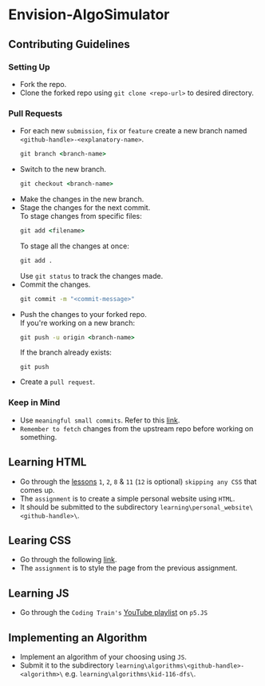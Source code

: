 # Envision-AlgoSimulator

## Contributing Guidelines
### Setting Up
- Fork the repo.
- Clone the forked repo using `git clone <repo-url>` to desired directory.
### Pull Requests
- For each new `submission`, `fix` or `feature` create a new branch named `<github-handle>-<explanatory-name>`.
    ```cmd
    git branch <branch-name>
    ```
- Switch to the new branch.
    ```cmd
    git checkout <branch-name>
    ```
- Make the changes in the new branch.
- Stage the changes for the next commit.<br>
    To stage changes from specific files:
    ```cmd
    git add <filename>
    ```
    To stage all the changes at once:
    ```cmd
    git add .
    ```
    Use `git status` to track the changes made.
- Commit the changes.
    ```cmd
    git commit -m "<commit-message>"
    ```
- Push the changes to your forked repo. <br>
    If you're working on a new branch:
    ```cmd
    git push -u origin <branch-name>
    ```
    If the branch already exists:
    ```
    git push
    ```
- Create a `pull request`.
### Keep in Mind
- Use `meaningful small commits`. Refer to this [link](https://cbea.ms/git-commit/).
- `Remember to fetch` changes from the upstream repo before working on something.

## Learning HTML
- Go through the [lessons](https://learn.shayhowe.com/html-css/) `1`, `2`, `8` & `11` (`12` is optional) `skipping any CSS` that comes up.
- The `assignment` is to create a simple personal website using `HTML`.
- It should be submitted to the subdirectory `learning\personal_website\<github-handle>\`.

## Learing CSS
- Go through the following [link](https://www.codecademy.com/learn/learn-css).
- The `assignment` is to style the page from the previous assignment.

## Learning JS
- Go through the `Coding Train's` [YouTube playlist](https://youtu.be/HerCR8bw_GE) on `p5.JS`

## Implementing an Algorithm
- Implement an algorithm of your choosing using `JS`.
- Submit it to the subdirectory `learning\algorithms\<github-handle>-<algorithm>\` e.g. `learning\algorithms\kid-116-dfs\`.